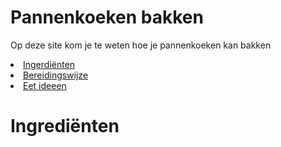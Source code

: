 <!DOCTYPE html>
<html>
<body>

<h1>Pannenkoeken bakken</h1>

<p>Op deze site kom je te weten hoe je pannenkoeken kan bakken</p>
  <li><a href="#Ingrediënten">Ingerdiënten</a></li>
  <li><a href="#Bereidingswijze">Bereidingswijze</a></li>
  <li><a href="#Eet ideeen">Eet ideeen</a></li>
 
  
  <h1>Ingrediënten</h1>

</body>
</html>
  
 

